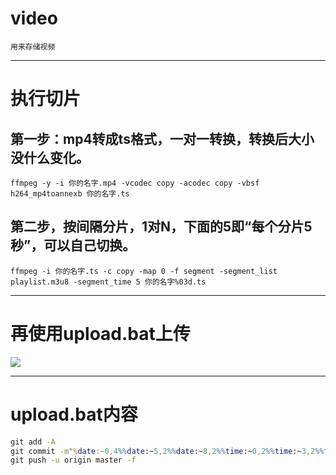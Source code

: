 # video

`用来存储视频`

------

# 执行切片

## 第一步：mp4转成ts格式，一对一转换，转换后大小没什么变化。

```
ffmpeg -y -i 你的名字.mp4 -vcodec copy -acodec copy -vbsf h264_mp4toannexb 你的名字.ts
```

## 第二步，按间隔分片，1对N，下面的5即“每个分片5秒”，可以自己切换。

```
ffmpeg -i 你的名字.ts -c copy -map 0 -f segment -segment_list playlist.m3u8 -segment_time 5 你的名字%03d.ts
```

------

# 再使用upload.bat上传

![](https://cdn.jsdelivr.net/gh/Peter-Highness/free@6e0b404d9f97e084d9559feeecf8face53620a6c/2020/10/17/c3ee5ad7fb65be99ad7224d783070ec6.png)

------

# upload.bat内容

```bat
git add -A
git commit -m"%date:~0,4%%date:~5,2%%date:~8,2%%time:~0,2%%time:~3,2%%time:~6,2%"
git push -u origin master -f
```

